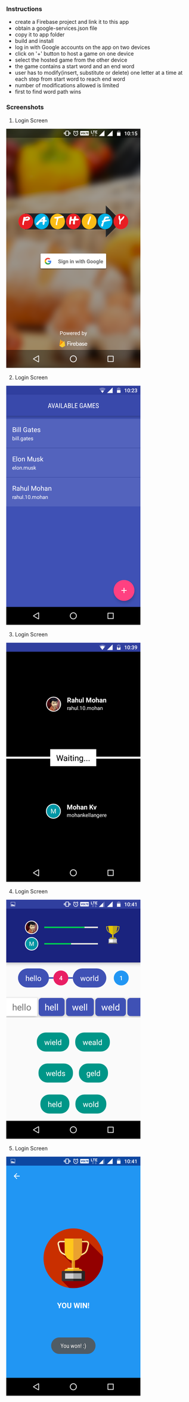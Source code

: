 ### Instructions
- create a Firebase project and link it to this app
- obtain a google-services.json file
- copy it to app folder
- build and install
- log in with Google accounts on the app on two devices
- click on '+' button to host a game on one device
- select the hosted game from the other device
- the game contains a start word and an end word
- user has to modify(insert, substitute or delete) one letter at a time at each step from start word to reach end word
- number of modifications allowed is limited
- first to find word path wins

### Screenshots
1. Login Screen

<img src="/screenshots/Screenshot1.png" alt="Login Screen" style="width: 360; height: 640;"/>

2. Login Screen

<img src="/screenshots/Screenshot2.png" alt="Lobby" style="width: 360; height: 640;"/>

3. Login Screen

<img src="/screenshots/Screenshot3.png" alt="Waiting for other player" style="width: 360; height: 640;"/>

4. Login Screen

<img src="/screenshots/Screenshot4.png" alt="Gameplay" style="width: 360; height: 640;"/>

5. Login Screen

<img src="/screenshots/Screenshot5.png" alt="Won/Lost screen" style="width: 360; height: 640;"/>

